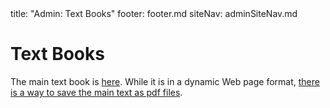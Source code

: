 <frontmatter>
title: "Admin: Text Books"
footer: footer.md
siteNav: adminSiteNav.md
</frontmatter>

<link rel="stylesheet" href="../css/main.css">
<link rel="stylesheet" href="../css/admin.css">

<include src="../common/header.md" />

<div class="website-content" id="main">

# Text Books

The main text book is [here]({{baseUrl}}/book/index.html). While it is in a dynamic Web page format, [there is a way to save the main text as pdf files]({{baseUrl}}/book/about/usage.html#saving).


</div>